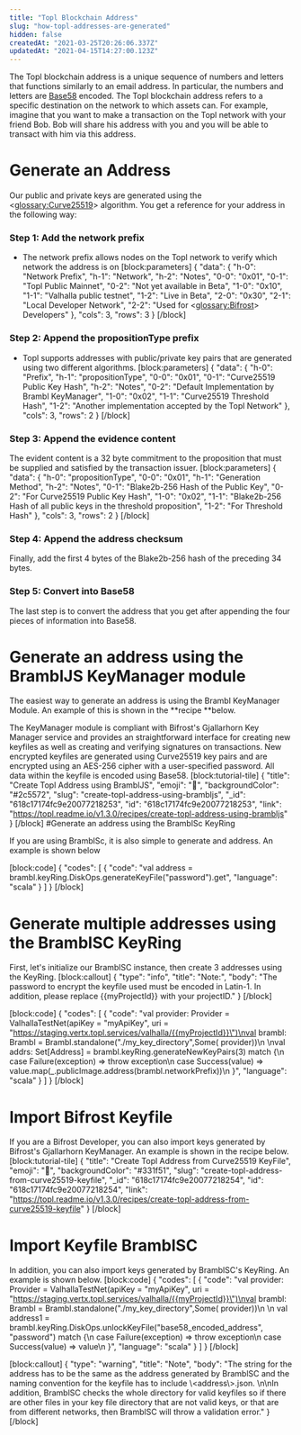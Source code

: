 ```yaml
---
title: "Topl Blockchain Address"
slug: "how-topl-addresses-are-generated"
hidden: false
createdAt: "2021-03-25T20:26:06.337Z"
updatedAt: "2021-04-15T14:27:00.123Z"
---
```

The Topl blockchain address is a unique sequence of numbers and letters that functions similarly to an email address. In particular, the numbers and letters are [Base58](https://tools.ietf.org/id/draft-msporny-base58-01.html) encoded.  The Topl blockchain address refers to a specific destination on the network to which assets can. For example, imagine that you want to make a transaction on the Topl network with your friend Bob. Bob will share his address with you and you will be able to transact with him via this address.

# Generate an Address 

Our public and private keys are generated using the <<glossary:Curve25519>> algorithm. You get a reference for your address in the following way: 

### Step 1: Add the network prefix
 - The network prefix allows nodes on the Topl network to verify which network the address is on 
[block:parameters]
{
  "data": {
    "h-0": "Network Prefix",
    "h-1": "Network",
    "h-2": "Notes",
    "0-0": "0x01",
    "0-1": "Topl Public Mainnet",
    "0-2": "Not yet available in Beta",
    "1-0": "0x10",
    "1-1": "Valhalla public testnet",
    "1-2": "Live in Beta",
    "2-0": "0x30",
    "2-1": "Local Developer Network",
    "2-2": "Used for <<glossary:Bifrost>>  Developers"
  },
  "cols": 3,
  "rows": 3
}
[/block]
 ### Step 2: Append the propositionType prefix
- Topl supports addresses with public/private key pairs that are generated using two different algorithms. 
[block:parameters]
{
  "data": {
    "h-0": "Prefix",
    "h-1": "propositionType",
    "0-0": "0x01",
    "0-1": "Curve25519 Public Key Hash",
    "h-2": "Notes",
    "0-2": "Default Implementation by Brambl KeyManager",
    "1-0": "0x02",
    "1-1": "Curve25519 Threshold Hash",
    "1-2": "Another implementation accepted by the Topl Network"
  },
  "cols": 3,
  "rows": 2
}
[/block]
### Step 3: Append the evidence content

The evident content is a 32 byte commitment to the proposition that must be supplied and satisfied by the transaction issuer. 
[block:parameters]
{
  "data": {
    "h-0": "propositionType",
    "0-0": "0x01",
    "h-1": "Generation Method",
    "h-2": "Notes",
    "0-1": "Blake2b-256 Hash of the Public Key",
    "0-2": "For Curve25519 Public Key Hash",
    "1-0": "0x02",
    "1-1": "Blake2b-256 Hash of all public keys in the threshold proposition",
    "1-2": "For Threshold Hash"
  },
  "cols": 3,
  "rows": 2
}
[/block]
### Step 4: Append the address checksum

Finally, add the first 4 bytes of the Blake2b-256 hash of the preceding 34 bytes. 

### Step 5: Convert into Base58
The last step is to convert the address that you get after appending the four pieces of information into Base58. 


# Generate an address using the BramblJS KeyManager module

The easiest way to generate an address is using the Brambl KeyManager Module. An example of this is shown in the **recipe **below. 

The KeyManager module is compliant with Bifrost's Gjallarhorn Key Manager service and provides an straightforward interface for creating new keyfiles as well as creating and verifying signatures on transactions. New encrypted keyfiles are generated using Curve25519 key pairs and are encrypted using an AES-256 cipher with a user-specified password. All data within the keyfile is encoded using Base58.
[block:tutorial-tile]
{
  "title": "Create Topl Address using BramblJS",
  "emoji": "💐",
  "backgroundColor": "#2c5572",
  "slug": "create-topl-address-using-brambljs",
  "_id": "618c17174fc9e20077218253",
  "id": "618c17174fc9e20077218253",
  "link": "https://topl.readme.io/v1.3.0/recipes/create-topl-address-using-brambljs"
}
[/block]
#Generate an address using the BramblSc KeyRing 

If you are using BramblSc, it is also simple to generate and address. An example is shown below

[block:code]
{
  "codes": [
    {
      "code": "val address = brambl.keyRing.DiskOps.generateKeyFile(\"password\").get",
      "language": "scala"
    }
  ]
}
[/block]
# Generate multiple addresses using the BramblSC KeyRing

First, let's initialize our BramblSC instance, then create 3 addresses using the KeyRing.
[block:callout]
{
  "type": "info",
  "title": "Note:",
  "body": "The password to encrypt the keyfile used must be encoded in Latin-1. In addition, please replace {{myProjectId}} with your projectID."
}
[/block]

[block:code]
{
  "codes": [
    {
      "code": "val provider: Provider = ValhallaTestNet(apiKey = \"myApiKey\", uri = \"https://staging.vertx.topl.services/valhalla/{{myProjectId}}\")\nval brambl: Brambl = Brambl.standalone(\"./my_key_directory\",Some( provider))\n  \nval addrs: Set[Address] = brambl.keyRing.generateNewKeyPairs(3) match {\n  case Failure(exception) => throw exception\n  case Success(value) => value.map(_.publicImage.address(brambl.networkPrefix))\n  }",
      "language": "scala"
    }
  ]
}
[/block]
# Import Bifrost Keyfile

If you are a Bifrost Developer, you can also import keys generated by Bifrost's Gjallarhorn KeyManager. An example is shown in the recipe below. 
[block:tutorial-tile]
{
  "title": "Create Topl Address from Curve25519 KeyFile",
  "emoji": "🍥",
  "backgroundColor": "#331f51",
  "slug": "create-topl-address-from-curve25519-keyfile",
  "_id": "618c17174fc9e20077218254",
  "id": "618c17174fc9e20077218254",
  "link": "https://topl.readme.io/v1.3.0/recipes/create-topl-address-from-curve25519-keyfile"
}
[/block]
# Import Keyfile BramblSC

In addition, you can also import keys generated by BramblSC's KeyRing. An example is shown below. 
[block:code]
{
  "codes": [
    {
      "code": "val provider: Provider = ValhallaTestNet(apiKey = \"myApiKey\", uri = \"https://staging.vertx.topl.services/valhalla/{{myProjectId}}\")\nval brambl: Brambl = Brambl.standalone(\"./my_key_directory\",Some( provider))\n  \n  val address1 = brambl.keyRing.DiskOps.unlockKeyFile(\"base58_encoded_address\", \"password\") match {\n            case Failure(exception) => throw exception\n            case Success(value) => value\n        }",
      "language": "scala"
    }
  ]
}
[/block]

[block:callout]
{
  "type": "warning",
  "title": "Note",
  "body": "The string for the address has to be the same as the address generated by BramblSC and the naming convention for the keyfile has to include \\<address\\>.json. \n\nIn addition, BramblSC checks the whole directory for valid keyfiles so if there are other files in your key file directory that are not valid keys, or that are from different networks, then BramblSC will throw a validation error."
}
[/block]